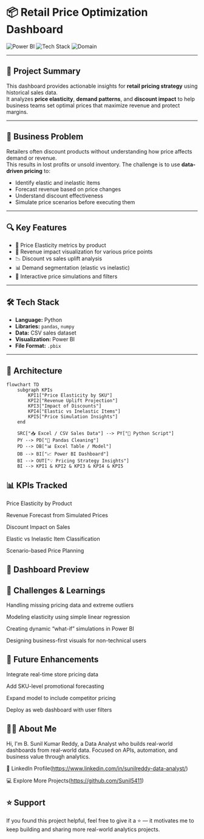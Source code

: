 # 📦 Retail Price Optimization Dashboard

![Power BI](https://img.shields.io/badge/Built%20With-Power%20BI-blue?style=for-the-badge&logo=powerbi)
![Tech Stack](https://img.shields.io/badge/Tech-Python%20|%20Pandas%20|%20Excel%20|%20Power%20BI-yellow?style=for-the-badge)
![Domain](https://img.shields.io/badge/Domain-Retail%20Analytics-green?style=for-the-badge)

---

## 📌 Project Summary

This dashboard provides actionable insights for **retail pricing strategy** using historical sales data.  
It analyzes **price elasticity**, **demand patterns**, and **discount impact** to help business teams set optimal prices that maximize revenue and protect margins.

---

## 🎯 Business Problem

Retailers often discount products without understanding how price affects demand or revenue.  
This results in lost profits or unsold inventory. The challenge is to use **data-driven pricing** to:

- Identify elastic and inelastic items  
- Forecast revenue based on price changes  
- Understand discount effectiveness  
- Simulate price scenarios before executing them

---

## 🔍 Key Features

- 🧮 Price Elasticity metrics by product  
- 💸 Revenue impact visualization for various price points  
- 📉 Discount vs sales uplift analysis  
- 📊 Demand segmentation (elastic vs inelastic)  
- 🔁 Interactive price simulations and filters

---

## 🛠 Tech Stack

- **Language:** Python  
- **Libraries:** `pandas`, `numpy`  
- **Data:** CSV sales dataset  
- **Visualization:** Power BI  
- **File Format:** `.pbix`

---

## 🧠 Architecture

```mermaid
flowchart TD
    subgraph KPIs
        KPI1["Price Elasticity by SKU"]
        KPI2["Revenue Uplift Projection"]
        KPI3["Impact of Discounts"]
        KPI4["Elastic vs Inelastic Items"]
        KPI5["Price Simulation Insights"]
    end

    SRC["📥 Excel / CSV Sales Data"] --> PY["🐍 Python Script"]
    PY --> PD["🧹 Pandas Cleaning"]
    PD --> DB["📊 Excel Table / Model"]
    DB --> BI["📈 Power BI Dashboard"]
    BI --> OUT["💡 Pricing Strategy Insights"]
    BI --> KPI1 & KPI2 & KPI3 & KPI4 & KPI5

```
## 📊 KPIs Tracked
Price Elasticity by Product

Revenue Forecast from Simulated Prices

Discount Impact on Sales

Elastic vs Inelastic Item Classification

Scenario-based Price Planning

## 📸 Dashboard Preview

## 🚧 Challenges & Learnings
Handling missing pricing data and extreme outliers

Modeling elasticity using simple linear regression

Creating dynamic “what-if” simulations in Power BI

Designing business-first visuals for non-technical users

## 🚀 Future Enhancements
Integrate real-time store pricing data

Add SKU-level promotional forecasting

Expand model to include competitor pricing

Deploy as web dashboard with user filters

## 👨‍💻 About Me
Hi, I'm B. Sunil Kumar Reddy, a Data Analyst who builds real-world dashboards from real-world data.
Focused on APIs, automation, and business value through analytics.

🔗 LinkedIn Profile(https://www.linkedin.com/in/sunilreddy-data-analyst/)

💻 Explore More Projects(https://github.com/Sunil5411)

## ⭐ Support
If you found this project helpful, feel free to give it a ⭐ — it motivates me to keep building and sharing more real-world analytics projects.
